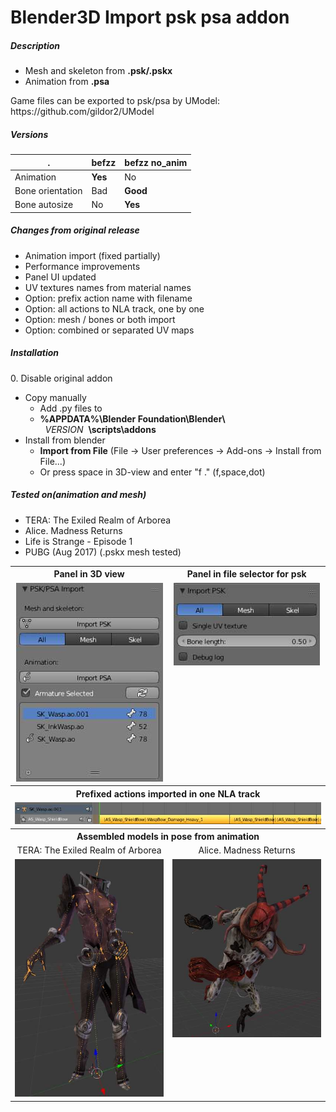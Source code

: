 Blender3D Import psk psa addon
========================

<h5>Description</h5>
<ul>
<li>Mesh and skeleton from <b>.psk/.pskx</b></li>
<li>Animation from <b>.psa</b></li>
</ul>
Game files can be exported to psk/psa by UModel: 
https://github.com/gildor2/UModel

<h5>Versions</h5>

. | befzz | befzz no_anim
------------ | ------ | -------
Animation | **Yes** | No
Bone orientation | Bad | **Good**
Bone autosize | No | **Yes**

<h5>Changes from original release</h5>
<ul>
<li>Animation import (fixed partially)</li>
<li>Performance improvements</li>
<li>Panel UI updated</li>
<li>UV textures names from material names</li>
<li>Option: prefix action name with filename</li>
<li>Option: all actions to NLA track, one by one</li>
<li>Option: mesh / bones or both import</li>
<li>Option: combined or separated UV maps</li>
</ul>

<h5>Installation</h5>
0. Disable original addon

* Copy manually
  * Add .py files to
  * **%APPDATA%\Blender Foundation\Blender\\** &nbsp;&nbsp;*VERSION*&nbsp;&nbsp;**\scripts\addons**
* Install from blender
  * **Import from File** (File -> User preferences -> Add-ons -> Install from File...)
  * Or press space in 3D-view and enter "f ." (f,space,dot)

<h5>Tested on(animation and mesh)</h5>
<ul>
<li>TERA: The Exiled Realm of Arborea</li>
<li>Alice. Madness Returns</li>
<li>Life is Strange - Episode 1</li>
<li>PUBG (Aug 2017) (.pskx mesh tested)</li>
</ul>

<table><tbody>
<tr><th> Panel in 3D view </th><th> Panel in file selector for psk </th></tr>
<tr>
<td valign="top" align="center"><img alt="[Panel in 3D view]" src="https://github.com/Befzz/blender3d_import_psk_psa/blob/master/imgs/panel.jpg"/></td>
<td valign="top" align="center"><img alt="[Panel in file selector]" src="https://github.com/Befzz/blender3d_import_psk_psa/blob/master/imgs/psk_file_options.jpg"/></td>
</tr>
<tr><th colspan="2">Prefixed actions imported in one NLA track</th></tr>
<tr><td colspan="2" valign="top" align="center"><img alt="[Panel in 3D view]" src="https://github.com/Befzz/blender3d_import_psk_psa/blob/master/imgs/nla_track.jpg"/>
</td></tr>
<tr><th colspan="2">Assembled models in pose from animation</th></tr>
<tr><td align="center">TERA: The Exiled Realm of Arborea</td><td align="center">Alice. Madness Returns</td></tr>
<tr><td valign="top"><img alt="[TERA: The Exiled Realm of Arborea]" src="https://github.com/Befzz/blender3d_import_psk_psa/blob/master/imgs/tera_test.jpg"/></td>
<td valign="top"><img alt="[Alice. Madness Returns]" src="https://github.com/Befzz/blender3d_import_psk_psa/blob/master/imgs/alice_test.jpg"/></td>
</tr></tbody></table>
